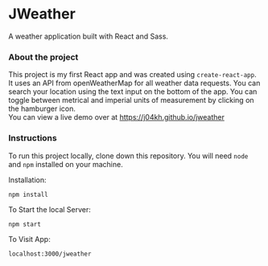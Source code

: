# JWeather

A weather application built with React and Sass.


### About the project 

This project is my first React app and was created using `create-react-app`. It uses an API from openWeatherMap for all weather data requests. You can search your location using the text input on the bottom of the app. You can toggle between metrical and imperial units of measurement by clicking on the hamburger icon.  
You can view a live demo over at https://j04kh.github.io/jweather


### Instructions 

To run this project locally, clone down this repository. You will need `node` and `npm` installed on your machine.

Installation:

`npm install`

To Start the local Server:

`npm start`

To Visit App:

`localhost:3000/jweather`


